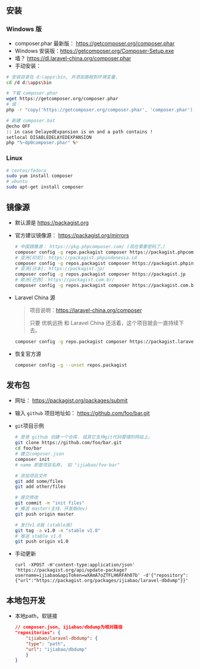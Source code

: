 ## 安装

### Windows 版

* composer.phar 最新版： https://getcomposer.org/composer.phar
* Windows 安装版：https://getcomposer.org/Composer-Setup.exe
* 墙？ https://dl.laravel-china.org/composer.phar
* 手动安装：

```bash
# 安装目录在 d:\apps\bin, 并添加路程到环境变量.
cd /d d:\apps\bin

# 下载 composer.phar
wget https://getcomposer.org/composer.phar
# 或：
php -r "copy('https://getcomposer.org/composer.phar', 'composer.phar');"

# 新建 composer.bat
@echo OFF
:: in case DelayedExpansion is on and a path contains ! 
setlocal DISABLEDELAYEDEXPANSION
php "%~dp0composer.phar" %*
```

### Linux

~~~bash
# centos/fedora
sudo yum install composer
# ubuntu
sudo apt-get install composer
~~~



## 镜像源

* 默认源是 https://packagist.org

* 官方建议镜像源： https://packagist.org/mirrors

  ```bash
  # 中国镜像源： https://pkg.phpcomposer.com/ (现在需要密码了。)
  composer config -g repo.packagist composer https://packagist.phpcomposer.com
  # 亚洲[印尼]: https://packagist.phpindonesia.id
  composer config -g repos.packagist composer https://packagist.phpindonesia.id
  # 亚洲[日本]: https://packagist.jp/
  composer config -g repos.packagist composer https://packagist.jp
  # 欧洲[巴西]：https://packagist.com.br/
  composer config -g repos.packagist composer https://packagist.com.br
  ```

* Laravel China 源

  > 项目说明：https://laravel-china.org/composer
  >
  > 只要 优帆远扬 和 Laravel China 还活着，这个项目就会一直持续下去。

  ```bash
  composer config -g repo.packagist composer https://packagist.laravel-china.org
  ```

* 恢复官方源

  ```bash
  composer config -g --unset repos.packagist
  ```



## 发布包

* 网址： https://packagist.org/packages/submit

* 输入 `github` 项目地址如： https://github.com/foo/bar.git

* `git`项目示例

  ```bash
  # 登录 github 创建一个仓库. 或其它支持git代码管理的网站上。
  git clone https://github.com/foo/bar.git
  cd foo/bar
  # 建立composer.json
  composer init
  # name 即是项目名称， 如 "ijiabao/foo-bar"
  
  # 添加项目文件
  git add some/files
  git add other/files
  
  # 提交修改
  git commit -m "init files"
  # 推送 master(主线、开发版dev)
  git push origin master
  
  # 发行v1.0版 (stable版)
  git tag -a v1.0 -m "stable v1.0"
  # 推送 stable v1.0
  git push origin v1.0
  ```

* 手动更新

  ```
  curl -XPOST -H'content-type:application/json' 'https://packagist.org/api/update-package?username=ijiabao&apiToken=wXAmA7oZTFLH6RFAh07b' -d'{"repository":{"url":"https://packagist.org/packages/ijiabao/laravel-dbdump"}}'
  ```



## 本地包开发

* 本地path，软链接

  ```json
  // composer.json, ijiabao/dbdump为相对路径
  "repositories": {
      "ijiabao/laravel-dbdump": {
      "type": "path",
      "url": "ijiabao/dbdump"
      }
  }
  ```

